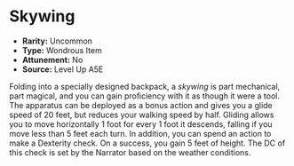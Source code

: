 
# Skywing

* **Rarity:** Uncommon
* **Type:** Wondrous Item
* **Attunement:** No
* **Source:** Level Up A5E


Folding into a specially designed backpack, a _skywing_ is part mechanical, part magical, and you can gain proficiency with it as though it were a tool. The apparatus can be deployed as a bonus action and gives you a glide speed of 20 feet, but reduces your walking speed by half. Gliding allows you to move horizontally 1 foot for every 1 foot it descends, falling if you move less than 5 feet each turn. In addition, you can spend an action to make a Dexterity check. On a success, you gain 5 feet of height. The DC of this check is set by the Narrator based on the weather conditions.
